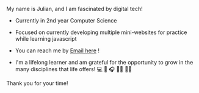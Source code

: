 My name is Julian, and I am fascinated by digital tech!

- Currently in 2nd year Computer Science
- Focused on currently developing multiple mini-websites for practice while learning javascript
- You can reach me by [Email here](mailto:jjmacioce@hotmail.com) !

- I'm a lifelong learner and am grateful for the opportunity to grow in the many disciplines that life offers!
💻 🎹 🎧 🤸‍♂️ 🏋️‍♀️

Thank you for your time!
